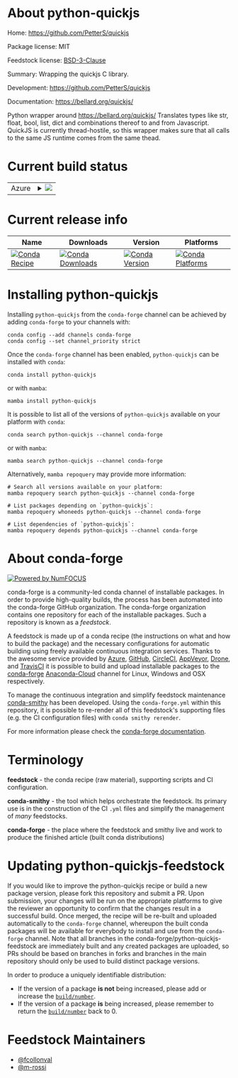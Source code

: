 About python-quickjs
====================

Home: https://github.com/PetterS/quickjs

Package license: MIT

Feedstock license: [BSD-3-Clause](https://github.com/conda-forge/python-quickjs-feedstock/blob/main/LICENSE.txt)

Summary: Wrapping the quickjs C library.

Development: https://github.com/PetterS/quickjs

Documentation: https://bellard.org/quickjs/

Python wrapper around https://bellard.org/quickjs/
Translates types like str, float, bool, list, dict and combinations thereof to and from Javascript.
QuickJS is currently thread-hostile, so this wrapper makes sure that all calls to the same JS runtime comes from the same thead.


Current build status
====================


<table>
    
  <tr>
    <td>Azure</td>
    <td>
      <details>
        <summary>
          <a href="https://dev.azure.com/conda-forge/feedstock-builds/_build/latest?definitionId=17742&branchName=main">
            <img src="https://dev.azure.com/conda-forge/feedstock-builds/_apis/build/status/python-quickjs-feedstock?branchName=main">
          </a>
        </summary>
        <table>
          <thead><tr><th>Variant</th><th>Status</th></tr></thead>
          <tbody><tr>
              <td>linux_64_python3.10.____cpython</td>
              <td>
                <a href="https://dev.azure.com/conda-forge/feedstock-builds/_build/latest?definitionId=17742&branchName=main">
                  <img src="https://dev.azure.com/conda-forge/feedstock-builds/_apis/build/status/python-quickjs-feedstock?branchName=main&jobName=linux&configuration=linux_64_python3.10.____cpython" alt="variant">
                </a>
              </td>
            </tr><tr>
              <td>linux_64_python3.11.____cpython</td>
              <td>
                <a href="https://dev.azure.com/conda-forge/feedstock-builds/_build/latest?definitionId=17742&branchName=main">
                  <img src="https://dev.azure.com/conda-forge/feedstock-builds/_apis/build/status/python-quickjs-feedstock?branchName=main&jobName=linux&configuration=linux_64_python3.11.____cpython" alt="variant">
                </a>
              </td>
            </tr><tr>
              <td>linux_64_python3.8.____73_pypy</td>
              <td>
                <a href="https://dev.azure.com/conda-forge/feedstock-builds/_build/latest?definitionId=17742&branchName=main">
                  <img src="https://dev.azure.com/conda-forge/feedstock-builds/_apis/build/status/python-quickjs-feedstock?branchName=main&jobName=linux&configuration=linux_64_python3.8.____73_pypy" alt="variant">
                </a>
              </td>
            </tr><tr>
              <td>linux_64_python3.8.____cpython</td>
              <td>
                <a href="https://dev.azure.com/conda-forge/feedstock-builds/_build/latest?definitionId=17742&branchName=main">
                  <img src="https://dev.azure.com/conda-forge/feedstock-builds/_apis/build/status/python-quickjs-feedstock?branchName=main&jobName=linux&configuration=linux_64_python3.8.____cpython" alt="variant">
                </a>
              </td>
            </tr><tr>
              <td>linux_64_python3.9.____73_pypy</td>
              <td>
                <a href="https://dev.azure.com/conda-forge/feedstock-builds/_build/latest?definitionId=17742&branchName=main">
                  <img src="https://dev.azure.com/conda-forge/feedstock-builds/_apis/build/status/python-quickjs-feedstock?branchName=main&jobName=linux&configuration=linux_64_python3.9.____73_pypy" alt="variant">
                </a>
              </td>
            </tr><tr>
              <td>linux_64_python3.9.____cpython</td>
              <td>
                <a href="https://dev.azure.com/conda-forge/feedstock-builds/_build/latest?definitionId=17742&branchName=main">
                  <img src="https://dev.azure.com/conda-forge/feedstock-builds/_apis/build/status/python-quickjs-feedstock?branchName=main&jobName=linux&configuration=linux_64_python3.9.____cpython" alt="variant">
                </a>
              </td>
            </tr><tr>
              <td>osx_64_python3.10.____cpython</td>
              <td>
                <a href="https://dev.azure.com/conda-forge/feedstock-builds/_build/latest?definitionId=17742&branchName=main">
                  <img src="https://dev.azure.com/conda-forge/feedstock-builds/_apis/build/status/python-quickjs-feedstock?branchName=main&jobName=osx&configuration=osx_64_python3.10.____cpython" alt="variant">
                </a>
              </td>
            </tr><tr>
              <td>osx_64_python3.11.____cpython</td>
              <td>
                <a href="https://dev.azure.com/conda-forge/feedstock-builds/_build/latest?definitionId=17742&branchName=main">
                  <img src="https://dev.azure.com/conda-forge/feedstock-builds/_apis/build/status/python-quickjs-feedstock?branchName=main&jobName=osx&configuration=osx_64_python3.11.____cpython" alt="variant">
                </a>
              </td>
            </tr><tr>
              <td>osx_64_python3.8.____73_pypy</td>
              <td>
                <a href="https://dev.azure.com/conda-forge/feedstock-builds/_build/latest?definitionId=17742&branchName=main">
                  <img src="https://dev.azure.com/conda-forge/feedstock-builds/_apis/build/status/python-quickjs-feedstock?branchName=main&jobName=osx&configuration=osx_64_python3.8.____73_pypy" alt="variant">
                </a>
              </td>
            </tr><tr>
              <td>osx_64_python3.8.____cpython</td>
              <td>
                <a href="https://dev.azure.com/conda-forge/feedstock-builds/_build/latest?definitionId=17742&branchName=main">
                  <img src="https://dev.azure.com/conda-forge/feedstock-builds/_apis/build/status/python-quickjs-feedstock?branchName=main&jobName=osx&configuration=osx_64_python3.8.____cpython" alt="variant">
                </a>
              </td>
            </tr><tr>
              <td>osx_64_python3.9.____73_pypy</td>
              <td>
                <a href="https://dev.azure.com/conda-forge/feedstock-builds/_build/latest?definitionId=17742&branchName=main">
                  <img src="https://dev.azure.com/conda-forge/feedstock-builds/_apis/build/status/python-quickjs-feedstock?branchName=main&jobName=osx&configuration=osx_64_python3.9.____73_pypy" alt="variant">
                </a>
              </td>
            </tr><tr>
              <td>osx_64_python3.9.____cpython</td>
              <td>
                <a href="https://dev.azure.com/conda-forge/feedstock-builds/_build/latest?definitionId=17742&branchName=main">
                  <img src="https://dev.azure.com/conda-forge/feedstock-builds/_apis/build/status/python-quickjs-feedstock?branchName=main&jobName=osx&configuration=osx_64_python3.9.____cpython" alt="variant">
                </a>
              </td>
            </tr><tr>
              <td>win_64_python3.10.____cpython</td>
              <td>
                <a href="https://dev.azure.com/conda-forge/feedstock-builds/_build/latest?definitionId=17742&branchName=main">
                  <img src="https://dev.azure.com/conda-forge/feedstock-builds/_apis/build/status/python-quickjs-feedstock?branchName=main&jobName=win&configuration=win_64_python3.10.____cpython" alt="variant">
                </a>
              </td>
            </tr><tr>
              <td>win_64_python3.11.____cpython</td>
              <td>
                <a href="https://dev.azure.com/conda-forge/feedstock-builds/_build/latest?definitionId=17742&branchName=main">
                  <img src="https://dev.azure.com/conda-forge/feedstock-builds/_apis/build/status/python-quickjs-feedstock?branchName=main&jobName=win&configuration=win_64_python3.11.____cpython" alt="variant">
                </a>
              </td>
            </tr><tr>
              <td>win_64_python3.8.____73_pypy</td>
              <td>
                <a href="https://dev.azure.com/conda-forge/feedstock-builds/_build/latest?definitionId=17742&branchName=main">
                  <img src="https://dev.azure.com/conda-forge/feedstock-builds/_apis/build/status/python-quickjs-feedstock?branchName=main&jobName=win&configuration=win_64_python3.8.____73_pypy" alt="variant">
                </a>
              </td>
            </tr><tr>
              <td>win_64_python3.8.____cpython</td>
              <td>
                <a href="https://dev.azure.com/conda-forge/feedstock-builds/_build/latest?definitionId=17742&branchName=main">
                  <img src="https://dev.azure.com/conda-forge/feedstock-builds/_apis/build/status/python-quickjs-feedstock?branchName=main&jobName=win&configuration=win_64_python3.8.____cpython" alt="variant">
                </a>
              </td>
            </tr><tr>
              <td>win_64_python3.9.____73_pypy</td>
              <td>
                <a href="https://dev.azure.com/conda-forge/feedstock-builds/_build/latest?definitionId=17742&branchName=main">
                  <img src="https://dev.azure.com/conda-forge/feedstock-builds/_apis/build/status/python-quickjs-feedstock?branchName=main&jobName=win&configuration=win_64_python3.9.____73_pypy" alt="variant">
                </a>
              </td>
            </tr><tr>
              <td>win_64_python3.9.____cpython</td>
              <td>
                <a href="https://dev.azure.com/conda-forge/feedstock-builds/_build/latest?definitionId=17742&branchName=main">
                  <img src="https://dev.azure.com/conda-forge/feedstock-builds/_apis/build/status/python-quickjs-feedstock?branchName=main&jobName=win&configuration=win_64_python3.9.____cpython" alt="variant">
                </a>
              </td>
            </tr>
          </tbody>
        </table>
      </details>
    </td>
  </tr>
</table>

Current release info
====================

| Name | Downloads | Version | Platforms |
| --- | --- | --- | --- |
| [![Conda Recipe](https://img.shields.io/badge/recipe-python--quickjs-green.svg)](https://anaconda.org/conda-forge/python-quickjs) | [![Conda Downloads](https://img.shields.io/conda/dn/conda-forge/python-quickjs.svg)](https://anaconda.org/conda-forge/python-quickjs) | [![Conda Version](https://img.shields.io/conda/vn/conda-forge/python-quickjs.svg)](https://anaconda.org/conda-forge/python-quickjs) | [![Conda Platforms](https://img.shields.io/conda/pn/conda-forge/python-quickjs.svg)](https://anaconda.org/conda-forge/python-quickjs) |

Installing python-quickjs
=========================

Installing `python-quickjs` from the `conda-forge` channel can be achieved by adding `conda-forge` to your channels with:

```
conda config --add channels conda-forge
conda config --set channel_priority strict
```

Once the `conda-forge` channel has been enabled, `python-quickjs` can be installed with `conda`:

```
conda install python-quickjs
```

or with `mamba`:

```
mamba install python-quickjs
```

It is possible to list all of the versions of `python-quickjs` available on your platform with `conda`:

```
conda search python-quickjs --channel conda-forge
```

or with `mamba`:

```
mamba search python-quickjs --channel conda-forge
```

Alternatively, `mamba repoquery` may provide more information:

```
# Search all versions available on your platform:
mamba repoquery search python-quickjs --channel conda-forge

# List packages depending on `python-quickjs`:
mamba repoquery whoneeds python-quickjs --channel conda-forge

# List dependencies of `python-quickjs`:
mamba repoquery depends python-quickjs --channel conda-forge
```


About conda-forge
=================

[![Powered by
NumFOCUS](https://img.shields.io/badge/powered%20by-NumFOCUS-orange.svg?style=flat&colorA=E1523D&colorB=007D8A)](https://numfocus.org)

conda-forge is a community-led conda channel of installable packages.
In order to provide high-quality builds, the process has been automated into the
conda-forge GitHub organization. The conda-forge organization contains one repository
for each of the installable packages. Such a repository is known as a *feedstock*.

A feedstock is made up of a conda recipe (the instructions on what and how to build
the package) and the necessary configurations for automatic building using freely
available continuous integration services. Thanks to the awesome service provided by
[Azure](https://azure.microsoft.com/en-us/services/devops/), [GitHub](https://github.com/),
[CircleCI](https://circleci.com/), [AppVeyor](https://www.appveyor.com/),
[Drone](https://cloud.drone.io/welcome), and [TravisCI](https://travis-ci.com/)
it is possible to build and upload installable packages to the
[conda-forge](https://anaconda.org/conda-forge) [Anaconda-Cloud](https://anaconda.org/)
channel for Linux, Windows and OSX respectively.

To manage the continuous integration and simplify feedstock maintenance
[conda-smithy](https://github.com/conda-forge/conda-smithy) has been developed.
Using the ``conda-forge.yml`` within this repository, it is possible to re-render all of
this feedstock's supporting files (e.g. the CI configuration files) with ``conda smithy rerender``.

For more information please check the [conda-forge documentation](https://conda-forge.org/docs/).

Terminology
===========

**feedstock** - the conda recipe (raw material), supporting scripts and CI configuration.

**conda-smithy** - the tool which helps orchestrate the feedstock.
                   Its primary use is in the construction of the CI ``.yml`` files
                   and simplify the management of *many* feedstocks.

**conda-forge** - the place where the feedstock and smithy live and work to
                  produce the finished article (built conda distributions)


Updating python-quickjs-feedstock
=================================

If you would like to improve the python-quickjs recipe or build a new
package version, please fork this repository and submit a PR. Upon submission,
your changes will be run on the appropriate platforms to give the reviewer an
opportunity to confirm that the changes result in a successful build. Once
merged, the recipe will be re-built and uploaded automatically to the
`conda-forge` channel, whereupon the built conda packages will be available for
everybody to install and use from the `conda-forge` channel.
Note that all branches in the conda-forge/python-quickjs-feedstock are
immediately built and any created packages are uploaded, so PRs should be based
on branches in forks and branches in the main repository should only be used to
build distinct package versions.

In order to produce a uniquely identifiable distribution:
 * If the version of a package **is not** being increased, please add or increase
   the [``build/number``](https://docs.conda.io/projects/conda-build/en/latest/resources/define-metadata.html#build-number-and-string).
 * If the version of a package **is** being increased, please remember to return
   the [``build/number``](https://docs.conda.io/projects/conda-build/en/latest/resources/define-metadata.html#build-number-and-string)
   back to 0.

Feedstock Maintainers
=====================

* [@fcollonval](https://github.com/fcollonval/)
* [@m-rossi](https://github.com/m-rossi/)

